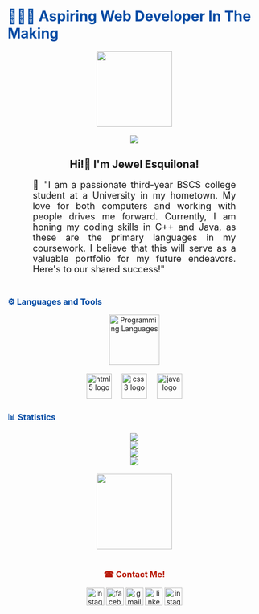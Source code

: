 <!DOCTYPE html>
<html>
<h1 style="color: #054BA4;"> 👨🏻‍💻 Aspiring Web Developer In The Making </h1>
<div align="center">
    <img height="150" src="https://camo.githubusercontent.com/62da68eb62b1e5f175f7d1f0191dd89a653d7908feb22d37d4a0ab07365d6791/68747470733a2f2f6d656469612e67697068792e636f6d2f6d656469612f4d3967624264396e6244724f5475314d71782f67697068792e676966"  />
  </div>
  <br>
  <div align="center">
    <img src="https://visitor-badge.laobi.icu/badge?page_id=JewelEsquilona.JewelEsquilona&"/>
  </div>

<h2 align="center"> Hi!👋 I'm Jewel Esquilona!</h2>
<p align:"center" style="text-align: justify; margin: 0 50px; font-size: 18px;">
    🌱   "I am a passionate third-year BSCS college student at a University in my hometown. My love for both computers and working with people drives me forward. Currently, I am honing my coding skills in C++ and Java, as these are the primary languages in my coursework. I believe that this will serve as a valuable portfolio for my future endeavors. Here's to our shared success!"
<br>
<br>
<h3 style="color: #054BA4">⚙️ Languages and Tools</h3>
<div align="center" style="display:block;">
    <img width="100px" alt="Programming Languages" src="https://user-images.githubusercontent.com/78341798/194531121-47b0119a-ce00-439d-b586-125f86acb098.png"/> 
<br>
<br>
<div align="center">
    <img src="https://cdn.jsdelivr.net/gh/devicons/devicon/icons/html5/html5-original.svg" height="50" alt="html5 logo"/>
    <img width="12" />
    <img src="https://cdn.jsdelivr.net/gh/devicons/devicon/icons/css3/css3-original.svg" height="50" alt="css3 logo"/>
    <img width="12" />
    <img src="https://cdn.jsdelivr.net/gh/devicons/devicon/icons/java/java-original.svg" height="50" alt="java logo"/>
  </div>
  <div>
    <h3 align="left" style="color: #054BA4;">📊 Statistics</h3>
    <img src="https://user-images.githubusercontent.com/78341798/194534778-d662496c-ae00-4e8d-ae9b-b90912054e7f.gif">
    <div class="stats" align="center">
      <img src="https://github-readme-stats.vercel.app/api?username=JewelEsquilona&hide=stars&count_private=true&show_icons=true&theme=dracula&border_radius=20"/>
      <br>
      <img src="https://streak-stats.demolab.com?user=JewelEsquilona&count_private=true&theme=dracula&border_radius=20"/>
      <br>
      <img src="https://github-readme-stats.vercel.app/api/top-langs/?username=JewelEsquilona&show_icons=true&theme=dracula&border_radius=20"/>
    </div>
  </div>
  <br>
  <img align="center" height="150" src="https://i.imgflip.com/65efzo.gif"/>
  <br>
  <br>
  <h3 style="color: #b81b0a;"> ☎ Contact Me! </h3>
  <div align="center">
    <div align="center">
        <img src="https://img.shields.io/static/v1?message=Instagram&logo=instagram&label=&color=FF69B4&logoColor=white&labelColor=&style=for-the-badge" height="35" alt="instagram logo"  />
        <img src="https://img.shields.io/static/v1?message=Facebook&logo=facebook&label=&color=1877F2&logoColor=white&labelColor=&style=for-the-badge" height="35" alt="facebook logo"  />
        <img src="https://img.shields.io/static/v1?message=Gmail&logo=gmail&label=&color=FFA500&logoColor=white&labelColor=&style=for-the-badge" height="35" alt="gmail logo"  />
        <img src="https://img.shields.io/static/v1?message=LinkedIn&logo=linkedin&label=&color=0077B5&logoColor=white&labelColor=&style=for-the-badge" height="35" alt="linkedin logo"  />
        <img src="https://img.shields.io/static/v1?message=Instagram&logo=instagram&label=&color=00BFFF&logoColor=white&labelColor=&style=for-the-badge" height="35" alt="instagram logo"  />
    </div>
</html>
